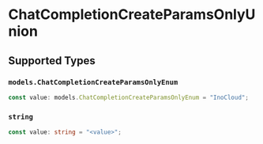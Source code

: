 # ChatCompletionCreateParamsOnlyUnion


## Supported Types

### `models.ChatCompletionCreateParamsOnlyEnum`

```typescript
const value: models.ChatCompletionCreateParamsOnlyEnum = "InoCloud";
```

### `string`

```typescript
const value: string = "<value>";
```

